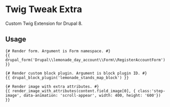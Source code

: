 # Twig Tweak Extra

Custom Twig Extension for Drupal 8.

## Usage

    {# Render form. Argument is Form namespace. #}
    {{ drupal_form('Drupal\\lemonade_day_account\\Form\\RegisterAccountForm') }}

    {# Render custom block plugin. Argument is block plugin ID. #}
    {{ drupal_block_plugin('lemonade_stands_map_block') }}

    {# Render image with extra attributes. #}
    {{ render_image_with_attributes(content.field_image[0], { class:'step-image', data-animation: 'scroll-appear', width: 400, height: '600'}) }}
